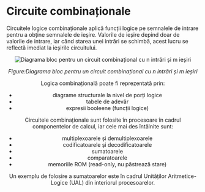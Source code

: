 # Circuite combinaționale

Circuitele logice combinaționale aplică funcții logice pe semnalele de intrare pentru a obține semnalele de ieșire. Valorile de ieșire depind doar de valorile de intrare, iar când starea unei intrări se schimbă, acest lucru se reflectă imediat la ieșirile circuitului.

 <div align="center">
 
![Diagrama bloc pentru un circuit combinațional cu n intrări și m ieșiri](../media/circuit-comb.png)

_Figure:Diagrama bloc pentru un circuit combinațional cu n intrări și m ieșiri_

<div>


Logica combinațională poate fi reprezentată prin:
  - diagrame structurale la nivel de porți logice
  - tabele de adevăr
  - expresii booleene (funcții logice)

Circuitele combinaționale sunt folosite în procesoare în cadrul componentelor de calcul, iar cele mai des întâlnite sunt:
  - multiplexoarele și demultiplexoarele
  - codificatoarele și decodificatoarele
  - sumatoarele
  - comparatoarele
  - memoriile ROM (read-only, nu păstrează stare)

Un exemplu de folosire a sumatoarelor este în cadrul Unităților Aritmetice-Logice (UAL) din interiorul procesoarelor.
